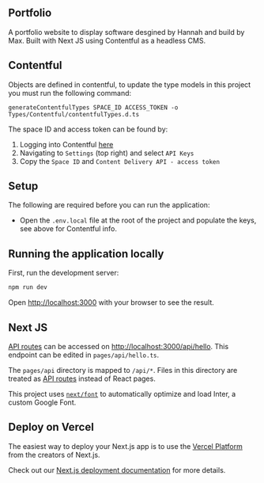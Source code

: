 ﻿## Portfolio
A portfolio website to display software desgined by Hannah and build by Max.
Built with Next JS using Contentful as a headless CMS.

## Contentful

Objects are defined in contentful, to update the type models in this project you must run the following command:

`generateContentfulTypes SPACE_ID ACCESS_TOKEN -o Types/Contentful/contentfulTypes.d.ts`

The space ID and access token can be found by:
1. Logging into Contentful [here](https://app.contentful.com/spaces/)
2. Navigating to `Settings` (top right) and select `API Keys`
3. Copy the `Space ID` and `Content Delivery API - access token`

## Setup
The following are required before you can run the application:
* Open the `.env.local` file at the root of the project and populate the keys, see above for Contentful info.

## Running the application locally

First, run the development server:

```bash
npm run dev
```

Open [http://localhost:3000](http://localhost:3000) with your browser to see the result.

## Next JS

[API routes](https://nextjs.org/docs/api-routes/introduction) can be accessed on [http://localhost:3000/api/hello](http://localhost:3000/api/hello). This endpoint can be edited in `pages/api/hello.ts`.

The `pages/api` directory is mapped to `/api/*`. Files in this directory are treated as [API routes](https://nextjs.org/docs/api-routes/introduction) instead of React pages.

This project uses [`next/font`](https://nextjs.org/docs/basic-features/font-optimization) to automatically optimize and load Inter, a custom Google Font.

## Deploy on Vercel

The easiest way to deploy your Next.js app is to use the [Vercel Platform](https://vercel.com/new?utm_medium=default-template&filter=next.js&utm_source=create-next-app&utm_campaign=create-next-app-readme) from the creators of Next.js.

Check out our [Next.js deployment documentation](https://nextjs.org/docs/deployment) for more details.
